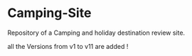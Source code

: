 # Camping-Site
Repository of a Camping and holiday destination review site. 

all the Versions from v1 to v11 are added ! 
